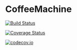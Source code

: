 # CoffeeMachine

[![Build Status](https://travis-ci.org/erikedin/CoffeeMachine.jl.svg?branch=master)](https://travis-ci.org/erikedin/CoffeeMachine.jl)

[![Coverage Status](https://coveralls.io/repos/erikedin/CoffeeMachine.jl/badge.svg?branch=master&service=github)](https://coveralls.io/github/erikedin/CoffeeMachine.jl?branch=master)

[![codecov.io](http://codecov.io/github/erikedin/CoffeeMachine.jl/coverage.svg?branch=master)](http://codecov.io/github/erikedin/CoffeeMachine.jl?branch=master)
